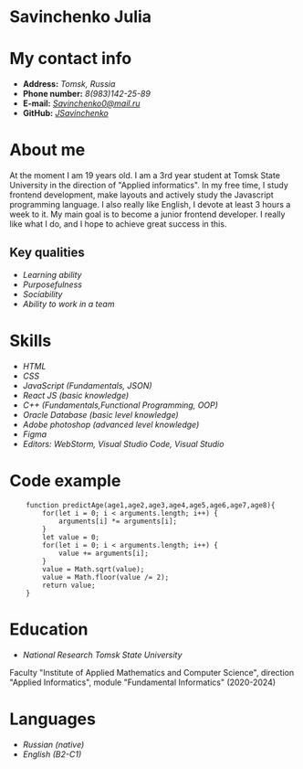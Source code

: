 # Savinchenko Julia
# My contact info
* **Address:** *Tomsk, Russia*
* **Phone number:** *8(983)142-25-89*
* **E-mail:** *Savinchenko0@mail.ru*
* **GitHub:** [*JSavinchenko*](https://github.com/JSavinchenko)
# About me
At the moment I am 19 years old. I am a 3rd year student at Tomsk State University in the direction of "Applied informatics". In my free time, I study frontend development, make layouts and actively study the Javascript programming language. I also really like English, I devote at least 3 hours a week to it. My main goal is to become a junior frontend developer. I really like what I do, and I hope to achieve great success in this. 
## Key qualities
* *Learning ability*
* *Purposefulness*
* *Sociability*
* *Ability to work in a team*
# Skills
* *HTML*
* *CSS*
* *JavaScript (Fundamentals, JSON)*
* *React JS (basic knowledge)*
* *C++ (Fundamentals,Functional Programming, OOP)*
* *Oracle Database (basic level knowledge)*
* *Adobe photoshop (advanced level knowledge)*
* *Figma*
* *Editors: WebStorm, Visual Studio Code, Visual Studio*
# Code example
```
    function predictAge(age1,age2,age3,age4,age5,age6,age7,age8){
        for(let i = 0; i < arguments.length; i++) {
            arguments[i] *= arguments[i];
        }
        let value = 0;
        for(let i = 0; i < arguments.length; i++) {
            value += arguments[i];
        }
        value = Math.sqrt(value);
        value = Math.floor(value /= 2);
        return value;
    }
```
# Education
* *National Research Tomsk State University*

Faculty "Institute of Applied Mathematics and Computer Science", direction "Applied Informatics", module "Fundamental Informatics" (2020-2024)
# Languages
* *Russian (native)*
* *English (B2-C1)*




